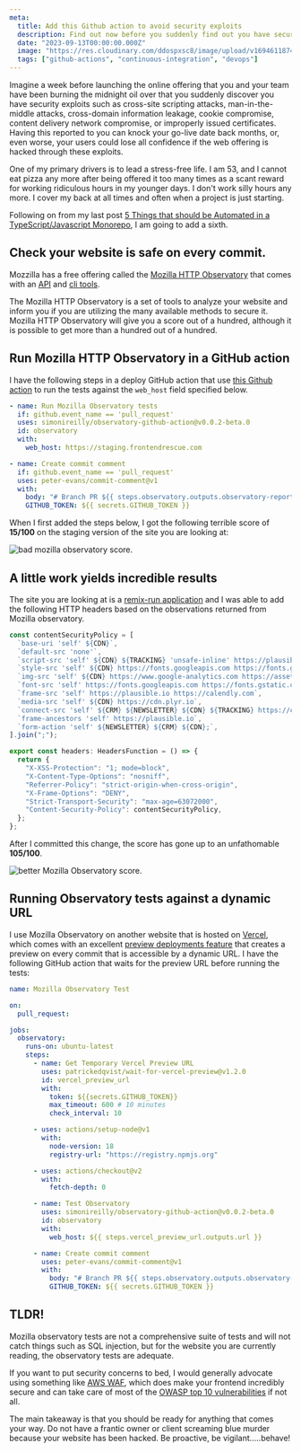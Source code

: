 ```yaml
---
meta:
  title: Add this Github action to avoid security exploits
  description: Find out now before you suddenly find out you have security exploits
  date: "2023-09-13T00:00:00.000Z"
  image: "https://res.cloudinary.com/ddospxsc8/image/upload/v1694611874/observatory_umk7ra.png"
  tags: ["github-actions", "continuous-integration", "devops"]
---
```


Imagine a week before launching the online offering that you and your team have been burning the midnight oil over that you suddenly discover you have security exploits such as cross-site scripting attacks, man-in-the-middle attacks, cross-domain information leakage, cookie compromise, content delivery network compromise, or improperly issued certificates. Having this reported to you can knock your go-live date back months, or, even worse, your users could lose all confidence if the web offering is hacked through these exploits.

One of my primary drivers is to lead a stress-free life. I am 53, and I cannot eat pizza any more after being offered it too many times as a scant reward for working ridiculous hours in my younger days. I don't work silly hours any more. I cover my back at all times and often when a project is just starting.

Following on from my last post [5 Things that should be Automated in a TypeScript/Javascript Monorepo](https://frontendrescue.com/posts/2023-09-04-5-things-to-automate), I am going to add a sixth.

## Check your website is safe on every commit.

Mozzilla has a free offering called the [Mozilla HTTP Observatory](https://observatory.mozilla.org/) that comes with an [API](https://github.com/mozilla/http-observatory/blob/master/httpobs/docs/api.md) and [cli tools](https://github.com/mozilla/observatory-cli).

The Mozilla HTTP Observatory is a set of tools to analyze your website and inform you if you are utilizing the many available methods to secure it. Mozilla HTTP Observatory will give you a score out of a hundred, although it is possible to get more than a hundred out of a hundred.

## Run Mozilla HTTP Observatory in a GitHub action

I have the following steps in a deploy GitHub action that use [this Github action](https://github.com/simonireilly/observatory-github-action/tree/v0.0.2-beta.0/) to run the tests against the `web_host` field specified below.

```yml {6} showLineNumbers
- name: Run Mozilla Observatory tests
  if: github.event_name == 'pull_request'
  uses: simonireilly/observatory-github-action@v0.0.2-beta.0
  id: observatory
  with:
    web_host: https://staging.frontendrescue.com

- name: Create commit comment
  if: github.event_name == 'pull_request'
  uses: peter-evans/commit-comment@v1
  with:
    body: "# Branch PR ${{ steps.observatory.outputs.observatory-report }}"
    GITHUB_TOKEN: ${{ secrets.GITHUB_TOKEN }}
```

When I first added the steps below, I got the following terrible score of **15/100** on the staging version of the site you are looking at:

![bad mozilla observatory score](https://res.cloudinary.com/ddospxsc8/image/upload/v1694638552/observatory-before_gxmbqt.png).

## A little work yields incredible results

The site you are looking at is a [remix-run application](https://remix.run/docs/en/main) and I was able to add the following HTTP headers based on the observations returned from Mozilla observatory.

```ts showLineNumbers
const contentSecurityPolicy = [
  `base-uri 'self' ${CDN}`,
  `default-src 'none'`,
  `script-src 'self' ${CDN} ${TRACKING} 'unsafe-inline' https://plausible.io https://www.google-analytics.com`,
  `style-src 'self' ${CDN} https://fonts.googleapis.com https://fonts.googleapis.com 'unsafe-inline' data:`,
  `img-src 'self' ${CDN} https://www.google-analytics.com https://assets.calendly.com data: blob:`,
  `font-src 'self' https://fonts.googleapis.com https://fonts.gstatic.com`,
  `frame-src 'self' https://plausible.io https://calendly.com`,
  `media-src 'self' ${CDN} https://cdn.plyr.io`,
  `connect-src 'self' ${CRM} ${NEWSLETTER} ${CDN} ${TRACKING} https://cdn.plyr.io https://plausible.io`,
  `frame-ancestors 'self' https://plausible.io`,
  `form-action 'self' ${NEWSLETTER} ${CRM} ${CDN};`,
].join(";");

export const headers: HeadersFunction = () => {
  return {
    "X-XSS-Protection": "1; mode=block",
    "X-Content-Type-Options": "nosniff",
    "Referrer-Policy": "strict-origin-when-cross-origin",
    "X-Frame-Options": "DENY",
    "Strict-Transport-Security": "max-age=63072000",
    "Content-Security-Policy": contentSecurityPolicy,
  };
};
```

After I committed this change, the score has gone up to an unfathomable **105/100**.

![better Mozilla Observatory score](https://res.cloudinary.com/ddospxsc8/image/upload/v1694638552/observatory_after_yhj0gh.png).

## Running Observatory tests against a dynamic URL

I use Mozilla Observatory on another website that is hosted on [Vercel](https://vercel.com/), which comes with an excellent [preview deployments feature](https://vercel.com/docs/deployments/preview-deployments) that creates a preview on every commit that is accessible by a dynamic URL. I have the following GitHub action that waits for the preview URL before running the tests:

```yml {11,31} showLineNumbers
name: Mozilla Observatory Test

on:
  pull_request:

jobs:
  observatory:
    runs-on: ubuntu-latest
    steps:
      - name: Get Temporary Vercel Preview URL
        uses: patrickedqvist/wait-for-vercel-preview@v1.2.0
        id: vercel_preview_url
        with:
          token: ${{secrets.GITHUB_TOKEN}}
          max_timeout: 600 # 10 minutes
          check_interval: 10

      - uses: actions/setup-node@v1
        with:
          node-version: 18
          registry-url: "https://registry.npmjs.org"

      - uses: actions/checkout@v2
        with:
          fetch-depth: 0

      - name: Test Observatory
        uses: simonireilly/observatory-github-action@v0.0.2-beta.0
        id: observatory
        with:
          web_host: ${{ steps.vercel_preview_url.outputs.url }}

      - name: Create commit comment
        uses: peter-evans/commit-comment@v1
        with:
          body: "# Branch PR ${{ steps.observatory.outputs.observatory-report }}"
          GITHUB_TOKEN: ${{ secrets.GITHUB_TOKEN }}
```

## TLDR!

Mozilla observatory tests are not a comprehensive suite of tests and will not catch things such as SQL injection, but for the website you are currently reading, the observatory tests are adequate.

If you want to put security concerns to bed, I would generally advocate using something like [AWS WAF](https://aws.amazon.com/waf/), which does make your frontend incredibly secure and can take care of most of the [OWASP top 10 vulnerabilities](https://owasp.org/www-project-top-ten/) if not all.

The main takeaway is that you should be ready for anything that comes your way. Do not have a frantic owner or client screaming blue murder because your website has been hacked. Be proactive, be vigilant.....behave!
